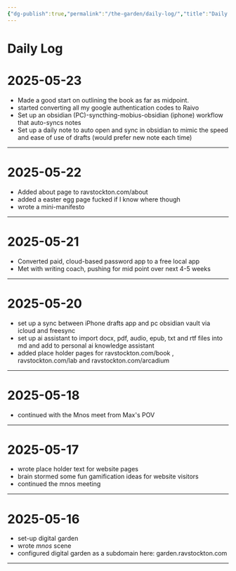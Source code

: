 ```yaml
---
{"dg-publish":true,"permalink":"/the-garden/daily-log/","title":"Daily Log","tags":["garden","timeline","dailylog"]}
---
```



# Daily Log

# 2025-05-23

- Made a good start on outlining the book as far as midpoint. 
- started converting all my google authentication codes to Raivo
- Set up an obsidian (PC)-syncthing-mobius-obsidian (iphone) workflow that auto-syncs notes
- Set up a daily note to auto open and sync in obsidian to mimic the speed and ease of use of drafts (would prefer new note each time)

---

# 2025-05-22

- Added about page to ravstockton.com/about
- added a easter egg page fucked if I know where though
- wrote a mini-manifesto 
---

# 2025-05-21

- Converted paid, cloud-based password app to a free local app
- Met with writing coach, pushing for mid point over next 4-5 weeks

------

# 2025-05-20

- set up a sync between iPhone drafts app and pc obsidian vault via icloud and freesync
- set up ai assistant to import docx, pdf, audio, epub, txt and rtf files into md and add to personal ai knowledge assistant
- added place holder pages for ravstockton.com/book ,  ravstockton.com/lab and ravstockton.com/arcadium

---

# 2025-05-18

- continued with the Mnos meet from Max's POV
---

# 2025-05-17

- wrote place holder text for website pages
- brain stormed some fun gamification ideas for website visitors
- continued the <span class="dg-hide">mnos</span> meeting



---

# 2025-05-16

- set-up digital garden
- wrote *mnos* scene
- configured digital garden as a subdomain here: garden.ravstockton.com

---

